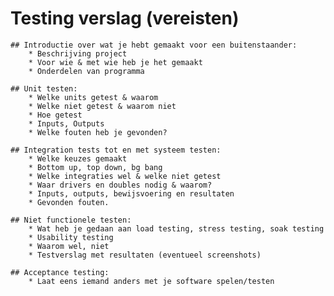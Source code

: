 # Testing verslag (vereisten)

    ## Introductie over wat je hebt gemaakt voor een buitenstaander:
        * Beschrijving project
        * Voor wie & met wie heb je het gemaakt
        * Onderdelen van programma

    ## Unit testen:
        * Welke units getest & waarom
        * Welke niet getest & waarom niet
        * Hoe getest
        * Inputs, Outputs
        * Welke fouten heb je gevonden?

    ## Integration tests tot en met systeem testen:
        * Welke keuzes gemaakt
        * Bottom up, top down, bg bang
        * Welke integraties wel & welke niet getest
        * Waar drivers en doubles nodig & waarom?
        * Inputs, outputs, bewijsvoering en resultaten
        * Gevonden fouten.

    ## Niet functionele testen:
        * Wat heb je gedaan aan load testing, stress testing, soak testing
        * Usability testing
        * Waarom wel, niet
        * Testverslag met resultaten (eventueel screenshots)

    ## Acceptance testing:
        * Laat eens iemand anders met je software spelen/testen
